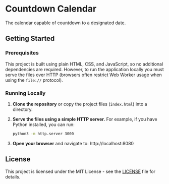 # Countdown Calendar

The calendar capable of countdown to a designated date.

## Getting Started

### Prerequisites

This project is built using plain HTML, CSS, and JavaScript, so no additional dependencies are required. However, to run
the application locally you must serve the files over HTTP (browsers often restrict Web Worker usage when using the
`file://` protocol).

### Running Locally

1. **Clone the repository** or copy the project files (`index.html`) into a directory.

2. **Serve the files using a simple HTTP server.** For example, if you have Python installed, you can run:

      ```sh
      python3 -m http.server 3000
      ```

3. **Open your browser** and navigate to: http://localhost:8080

## License

This project is licensed under the MIT License - see the [LICENSE](LICENSE) file for details.
